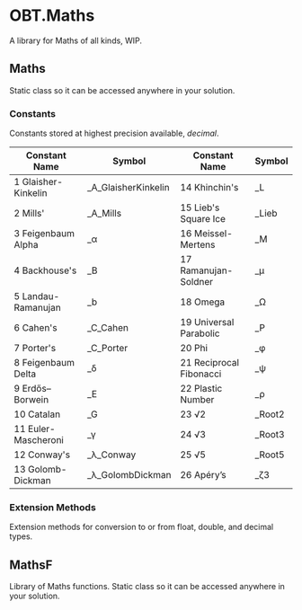 # OBT.Maths
 A library for Maths of all kinds, WIP.

## Maths
 Static class so it can be accessed anywhere in your solution.

### Constants
 Constants stored at highest precision available, *decimal*. 
 
 | Constant Name        | Symbol              | Constant Name           | Symbol  |
 | -------------------- | ------------------- | ----------------------- | ------- |
 | 1  Glaisher-Kinkelin | _A_GlaisherKinkelin | 14 Khinchin's           | _L      |
 | 2  Mills'            | _A_Mills            | 15 Lieb's Square Ice    | _Lieb   |
 | 3  Feigenbaum Alpha  | _α                  | 16 Meissel-Mertens      | _M      |
 | 4  Backhouse's       | _B                  | 17 Ramanujan-Soldner    | _μ      |
 | 5  Landau-Ramanujan  | _b                  | 18 Omega                | _Ω      |
 | 6  Cahen's           | _C_Cahen            | 19 Universal Parabolic  | _P      |
 | 7  Porter's          | _C_Porter           | 20 Phi                  | _φ      |
 | 8  Feigenbaum Delta  | _δ                  | 21 Reciprocal Fibonacci | _ψ      |
 | 9  Erdős–Borwein     | _E                  | 22 Plastic Number       | _ρ      |
 | 10 Catalan           | _G                  | 23 √2                   | _Root2  |
 | 11 Euler-Mascheroni  | _γ                  | 24 √3                   | _Root3  |
 | 12 Conway's          | _λ_Conway           | 25 √5                   | _Root5  |
 | 13 Golomb-Dickman    | _λ_GolombDickman    | 26 Apéry’s              | _ζ3     |
 
### Extension Methods
 Extension methods for conversion to or from float, double, and decimal types.
 
## MathsF
 Library of Maths functions. Static class so it can be accessed anywhere in your solution.